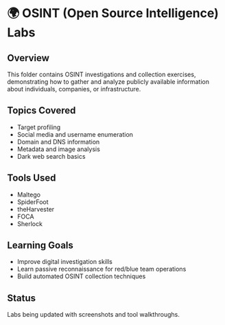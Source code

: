 # 🌍 OSINT (Open Source Intelligence) Labs

## Overview
This folder contains OSINT investigations and collection exercises, demonstrating how to gather and analyze publicly available information about individuals, companies, or infrastructure.

## Topics Covered
- Target profiling
- Social media and username enumeration
- Domain and DNS information
- Metadata and image analysis
- Dark web search basics

## Tools Used
- Maltego
- SpiderFoot
- theHarvester
- FOCA
- Sherlock

## Learning Goals
- Improve digital investigation skills
- Learn passive reconnaissance for red/blue team operations
- Build automated OSINT collection techniques

## Status
Labs being updated with screenshots and tool walkthroughs.

